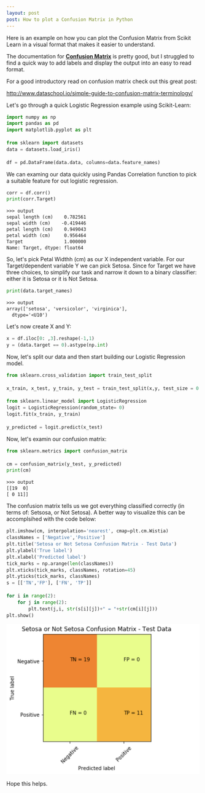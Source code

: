```yaml
---
layout: post
post: How to plot a Confusion Matrix in Python
---
```


Here is an example on how you can plot the Confusion Matrix from Scikit Learn in a visual format that makes it easier to understand. 

The documentation for **[Confusion Matrix](http://scikit-learn.org/stable/modules/generated/sklearn.metrics.confusion_matrix.html)** is pretty good, but I struggled to find a quick way to add labels and display the output into an easy to read format.

For a good introductory read on confusion matrix check out this great post:  

http://www.dataschool.io/simple-guide-to-confusion-matrix-terminology/

Let's go through a quick Logistic Regression example using Scikit-Learn:

```python
import numpy as np
import pandas as pd
import matplotlib.pyplot as plt

from sklearn import datasets
data = datasets.load_iris()

df = pd.DataFrame(data.data, columns=data.feature_names)

```

We can examing our data quickly using Pandas Correlation function to pick a suitable feature for out logistic regression.


```python
corr = df.corr()
print(corr.Target)
```




    >>> output
    sepal length (cm)    0.782561
    sepal width (cm)    -0.419446
    petal length (cm)    0.949043
    petal width (cm)     0.956464
    Target               1.000000
    Name: Target, dtype: float64


So, let's pick Petal Widthh (cm) as our X independent variable. For our Target/dependent variable Y we can pick Setosa. Since for Target we have three choices, to simplify our task and narrow it down to a binary classifier: either it is Setosa or it is Not Setosa.

```python
print(data.target_names)
```

    >>> output
    array(['setosa', 'versicolor', 'virginica'],
      dtype='<U10')

Let's now create X and Y:

```python
x = df.iloc[0: ,3].reshape(-1,1)
y = (data.target == 0).astype(np.int)
```
Now, let's split our data and then start building our Logistic Regression model.

```python
from sklearn.cross_validation import train_test_split

x_train, x_test, y_train, y_test = train_test_split(x,y, test_size = 0.20, random_state = 0)

from sklearn.linear_model import LogisticRegression
logit = LogisticRegression(random_state= 0)
logit.fit(x_train, y_train)

y_predicted = logit.predict(x_test)
```

Now, let's examin our confusion matrix:

```python
from sklearn.metrics import confusion_matrix

cm = confusion_matrix(y_test, y_predicted)
print(cm)
```

    >>> output
    [[19  0]
    [ 0 11]]

The confusion matrix tells us we got everything classified correctly (in terms of: Setsosa, or Not Setosa). A better way to visualize this can be accomplsihed with the code below:

```python
plt.imshow(cm, interpolation='nearest', cmap=plt.cm.Wistia)
classNames = ['Negative','Positive']
plt.title('Setosa or Not Setosa Confusion Matrix - Test Data')
plt.ylabel('True label')
plt.xlabel('Predicted label')
tick_marks = np.arange(len(classNames))
plt.xticks(tick_marks, classNames, rotation=45)
plt.yticks(tick_marks, classNames)
s = [['TN','FP'], ['FN', 'TP']]

for i in range(2):
    for j in range(2):
        plt.text(j,i, str(s[i][j])+" = "+str(cm[i][j]))
plt.show()
```

![png](./img/confusion_matrix/cm.png)

Hope this helps.